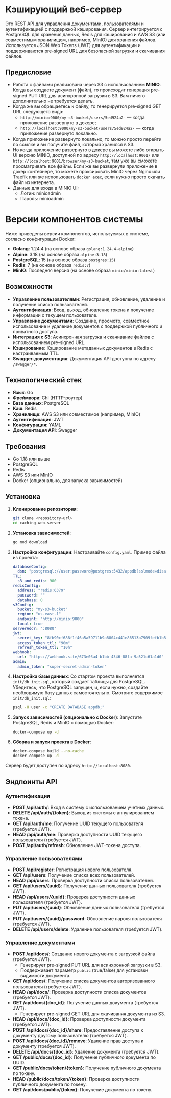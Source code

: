 # Кэширующий веб-сервер

Это REST API для управления документами, пользователями и аутентификацией с поддержкой кэширования. Сервер интегрируется с PostgreSQL для хранения данных, Redis для кэширования и AWS S3 (или совместимым хранилищем, например, MinIO) для хранения файлов. Используется JSON Web Tokens (JWT) для аутентификации и поддерживаются pre-signed URL для безопасной загрузки и скачивания файлов.

## Предисловие

- Работа с файлами реализована через S3 с использованием **MINIO**. Когда вы создаете документ (файл), то происходит генерация pre-signed PUT URL для асинхронной загрузки в S3. Вам ничего дополнительно не требуется делать.
- Когда же вы обращаетесь к файлу, то генерируется pre-signed GET URL следующего вида:
    - `http://minio:9000/my-s3-bucket/users/5ed924a2-` — когда приложение развернуто в докере;
    - `http://localhost:9000/my-s3-bucket/users/5ed924a2-` — когда приложение развернуто локально.
- Когда приложение развернуто локально, то можно просто перейти по ссылке и вы получите файл, который хранился в S3.
- Но когда приложение развернуто в докере вы можете либо открыть UI версию MINIO, доступной по адресу `http://localhost:9001/` или `http://localhost:9001/browser/my-s3-bucket`, там уже вы сможете просматривать все файлы. Если же вы развернули приложение в докер контейнере, то можете проксировать MinIO через Nginx или Traefik или же использовать `docker exec`, если нужно просто скачать файл из интернета.
- Данные для входа в MINIO UI:
  - Логин: minioadmin
  - Пароль: minioadmin

# Версии компонентов системы

Ниже приведены версии компонентов, используемых в системе, согласно конфигурации Docker:

- **Golang**: 1.24.4 (на основе образа `golang:1.24.4-alpine`)
- **Alpine**: 3.18 (на основе образа `alpine:3.18`)
- **PostgreSQL**: 15 (на основе образа `postgres:15`)
- **Redis**: 7 (на основе образа `redis:7`)
- **MinIO**: Последняя версия (на основе образа `minio/minio:latest`)

## Возможности

- **Управление пользователями**: Регистрация, обновление, удаление и получение списка пользователей.
- **Аутентификация**: Вход, выход, обновление токена и получение информации о текущем пользователе.
- **Управление документами**: Создание, просмотр, совместное использование и удаление документов с поддержкой публичного и приватного доступа.
- **Интеграция с S3**: Асинхронная загрузка и скачивание файлов с использованием pre-signed URL.
- **Кэширование**: Кэширование метаданных документов в Redis с настраиваемым TTL.
- **Swagger-документация**: Документация API доступна по адресу `/swagger/*`.

## Технологический стек

- **Язык**: Go
- **Фреймворк**: Chi (HTTP-роутер)
- **База данных**: PostgreSQL
- **Кэш**: Redis
- **Хранилище**: AWS S3 или совместимое (например, MinIO)
- **Аутентификация**: JWT
- **Конфигурация**: YAML
- **Документация API**: Swagger

## Требования

- Go 1.18 или выше
- PostgreSQL
- Redis
- AWS S3 или MinIO
- Docker (опционально, для запуска зависимостей)

## Установка

1. **Клонирование репозитория**:
   ```bash
   git clone <repository-url>
   cd caching-web-server
   ```

2. **Установка зависимостей**:
   ```bash
   go mod download
   ```

3. **Настройка конфигурации**:
   Настраивайте `config.yaml`. Пример файла из проекта:
   ```yaml
   databaseConfig:
     dsn: "postgresql://user:password@postgres:5432/appdb?sslmode=disable"
   TTL:
     s3_and_redis: 900
   redisConfig:
     address: "redis:6379"
     password: ""
     database: 0
   s3Config:
     bucket: "my-s3-bucket"
     region: "us-east-1"
     endpoint: "http://minio:9000"
     local: true
   serverAddr: ":8080"
   jwt:
     secret_key: "8fb90cf688f1f46a5a59711b9a8804c441e86513b7909fefb1b8abfc78aa500c"
     access_token_ttl: "90m"
     refresh_token_ttl: "10h"
   webhook:
     url: "https://webhook.site/673e03a4-b1bb-4546-88fa-9a521c61a1d0"
   admin:
     admin_token: "super-secret-admin-token"
   ```

4. **Настройка базы данных**: 
   Со стартом проекта выполняется `init/db_init.sql`, который создает таблицы для PostgreSQL.
   Убедитесь, что PostgreSQL запущен, и, если нужно, создайте необходимую базу данных самостоятельно. Смотрите содержимое `init/db_init.sql`:
   ```bash
   psql -U user -c "CREATE DATABASE appdb;"
   ```

5. **Запуск зависимостей (опционально с Docker)**:
   Запустите PostgreSQL, Redis и MinIO с помощью Docker:
   ```bash
   docker-compose up -d
   ```

6. **Сборка и запуск проекта в Docker**:
   ```bash
   docker-compose build --no-cache
   docker-compose up -d
   ```

Сервер будет доступен по адресу `http://localhost:8080`.

## Эндпоинты API

### Аутентификация
- **POST /api/auth/**: Вход в систему с использованием учетных данных.
- **DELETE /api/auth/{token}**: Выход из системы с аннулированием токена.
- **GET /api/auth/me**: Получение UUID текущего пользователя (требуется JWT).
- **HEAD /api/auth/me**: Проверка доступности UUID текущего пользователя (требуется JWT).
- **POST /api/auth/refresh**: Обновление JWT-токена доступа.

### Управление пользователями
- **POST /api/register**: Регистрация нового пользователя.
- **GET /api/users**: Получение списка всех пользователей.
- **HEAD /api/users**: Проверка доступности списка пользователей.
- **GET /api/users/{uuid}**: Получение данных пользователя (требуется JWT).
- **HEAD /api/users/{uuid}**: Проверка доступности данных пользователя (требуется JWT).
- **PUT /api/users/{uuid}**: Обновление данных пользователя (требуется JWT).
- **PUT /api/users/{uuid}/password**: Обновление пароля пользователя (требуется JWT).
- **DELETE /api/users/delete**: Удаление пользователя (требуется JWT).

### Управление документами
- **POST /api/docs/**: Создание нового документа с загрузкой файла (требуется JWT).
    - Генерирует pre-signed PUT URL для асинхронной загрузки в S3.
    - Поддерживает параметр `public` (true/false) для установки видимости документа.
- **GET /api/docs/**: Получение списка документов авторизованного пользователя (требуется JWT).
- **HEAD /api/docs/**: Проверка доступности списка документов (требуется JWT).
- **GET /api/docs/{doc_id}**: Получение данных документа (требуется JWT).
    - Генерирует pre-signed GET URL для скачивания документа из S3.
- **HEAD /api/docs/{doc_id}**: Проверка доступности документа (требуется JWT).
- **POST /api/docs/{doc_id}/share**: Предоставление доступа к документу другому пользователю (требуется JWT).
- **POST /api/docs/{doc_id}/remove**: Удаление прав доступа к документу (требуется JWT).
- **DELETE /api/docs/{doc_id}**: Удаление документа (требуется JWT).
- **GET /public/docs/{doc_id}**: Получение публичного документа по UUID.
- **GET /public/docs/token/{token}**: Получение публичного документа по токену.
- **HEAD /public/docs/token/{token}**: Проверка доступности публичного документа по токену.
- **GET /api/docs/public/{token}**: Получение документа по токену.